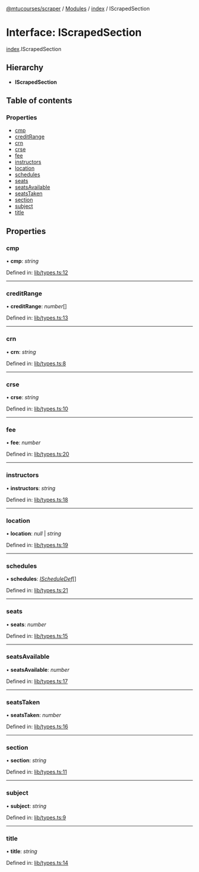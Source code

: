 [@mtucourses/scraper](../README.md) / [Modules](../modules.md) / [index](../modules/index.md) / IScrapedSection

# Interface: IScrapedSection

[index](../modules/index.md).IScrapedSection

## Hierarchy

* **IScrapedSection**

## Table of contents

### Properties

- [cmp](index.iscrapedsection.md#cmp)
- [creditRange](index.iscrapedsection.md#creditrange)
- [crn](index.iscrapedsection.md#crn)
- [crse](index.iscrapedsection.md#crse)
- [fee](index.iscrapedsection.md#fee)
- [instructors](index.iscrapedsection.md#instructors)
- [location](index.iscrapedsection.md#location)
- [schedules](index.iscrapedsection.md#schedules)
- [seats](index.iscrapedsection.md#seats)
- [seatsAvailable](index.iscrapedsection.md#seatsavailable)
- [seatsTaken](index.iscrapedsection.md#seatstaken)
- [section](index.iscrapedsection.md#section)
- [subject](index.iscrapedsection.md#subject)
- [title](index.iscrapedsection.md#title)

## Properties

### cmp

• **cmp**: *string*

Defined in: [lib/types.ts:12](https://github.com/Michigan-Tech-Courses/scrapper/blob/444bab4/src/lib/types.ts#L12)

___

### creditRange

• **creditRange**: *number*[]

Defined in: [lib/types.ts:13](https://github.com/Michigan-Tech-Courses/scrapper/blob/444bab4/src/lib/types.ts#L13)

___

### crn

• **crn**: *string*

Defined in: [lib/types.ts:8](https://github.com/Michigan-Tech-Courses/scrapper/blob/444bab4/src/lib/types.ts#L8)

___

### crse

• **crse**: *string*

Defined in: [lib/types.ts:10](https://github.com/Michigan-Tech-Courses/scrapper/blob/444bab4/src/lib/types.ts#L10)

___

### fee

• **fee**: *number*

Defined in: [lib/types.ts:20](https://github.com/Michigan-Tech-Courses/scrapper/blob/444bab4/src/lib/types.ts#L20)

___

### instructors

• **instructors**: *string*

Defined in: [lib/types.ts:18](https://github.com/Michigan-Tech-Courses/scrapper/blob/444bab4/src/lib/types.ts#L18)

___

### location

• **location**: *null* \| *string*

Defined in: [lib/types.ts:19](https://github.com/Michigan-Tech-Courses/scrapper/blob/444bab4/src/lib/types.ts#L19)

___

### schedules

• **schedules**: [*IScheduleDef*](lib/types.ischeduledef.md)[]

Defined in: [lib/types.ts:21](https://github.com/Michigan-Tech-Courses/scrapper/blob/444bab4/src/lib/types.ts#L21)

___

### seats

• **seats**: *number*

Defined in: [lib/types.ts:15](https://github.com/Michigan-Tech-Courses/scrapper/blob/444bab4/src/lib/types.ts#L15)

___

### seatsAvailable

• **seatsAvailable**: *number*

Defined in: [lib/types.ts:17](https://github.com/Michigan-Tech-Courses/scrapper/blob/444bab4/src/lib/types.ts#L17)

___

### seatsTaken

• **seatsTaken**: *number*

Defined in: [lib/types.ts:16](https://github.com/Michigan-Tech-Courses/scrapper/blob/444bab4/src/lib/types.ts#L16)

___

### section

• **section**: *string*

Defined in: [lib/types.ts:11](https://github.com/Michigan-Tech-Courses/scrapper/blob/444bab4/src/lib/types.ts#L11)

___

### subject

• **subject**: *string*

Defined in: [lib/types.ts:9](https://github.com/Michigan-Tech-Courses/scrapper/blob/444bab4/src/lib/types.ts#L9)

___

### title

• **title**: *string*

Defined in: [lib/types.ts:14](https://github.com/Michigan-Tech-Courses/scrapper/blob/444bab4/src/lib/types.ts#L14)
